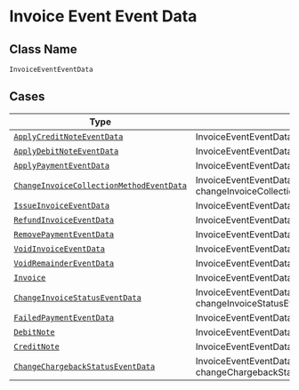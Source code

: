 
# Invoice Event Event Data

## Class Name

`InvoiceEventEventData`

## Cases

| Type | Factory Method |
|  --- | --- |
| [`ApplyCreditNoteEventData`](../../../doc/models/apply-credit-note-event-data.md) | InvoiceEventEventData.fromApplyCreditNoteEventData(ApplyCreditNoteEventData applyCreditNoteEventData) |
| [`ApplyDebitNoteEventData`](../../../doc/models/apply-debit-note-event-data.md) | InvoiceEventEventData.fromApplyDebitNoteEventData(ApplyDebitNoteEventData applyDebitNoteEventData) |
| [`ApplyPaymentEventData`](../../../doc/models/apply-payment-event-data.md) | InvoiceEventEventData.fromApplyPaymentEventData(ApplyPaymentEventData applyPaymentEventData) |
| [`ChangeInvoiceCollectionMethodEventData`](../../../doc/models/change-invoice-collection-method-event-data.md) | InvoiceEventEventData.fromChangeInvoiceCollectionMethodEventData(ChangeInvoiceCollectionMethodEventData changeInvoiceCollectionMethodEventData) |
| [`IssueInvoiceEventData`](../../../doc/models/issue-invoice-event-data.md) | InvoiceEventEventData.fromIssueInvoiceEventData(IssueInvoiceEventData issueInvoiceEventData) |
| [`RefundInvoiceEventData`](../../../doc/models/refund-invoice-event-data.md) | InvoiceEventEventData.fromRefundInvoiceEventData(RefundInvoiceEventData refundInvoiceEventData) |
| [`RemovePaymentEventData`](../../../doc/models/remove-payment-event-data.md) | InvoiceEventEventData.fromRemovePaymentEventData(RemovePaymentEventData removePaymentEventData) |
| [`VoidInvoiceEventData`](../../../doc/models/void-invoice-event-data.md) | InvoiceEventEventData.fromVoidInvoiceEventData(VoidInvoiceEventData voidInvoiceEventData) |
| [`VoidRemainderEventData`](../../../doc/models/void-remainder-event-data.md) | InvoiceEventEventData.fromVoidRemainderEventData(VoidRemainderEventData voidRemainderEventData) |
| [`Invoice`](../../../doc/models/invoice.md) | InvoiceEventEventData.fromInvoice(Invoice invoice) |
| [`ChangeInvoiceStatusEventData`](../../../doc/models/change-invoice-status-event-data.md) | InvoiceEventEventData.fromChangeInvoiceStatusEventData(ChangeInvoiceStatusEventData changeInvoiceStatusEventData) |
| [`FailedPaymentEventData`](../../../doc/models/failed-payment-event-data.md) | InvoiceEventEventData.fromFailedPaymentEventData(FailedPaymentEventData failedPaymentEventData) |
| [`DebitNote`](../../../doc/models/debit-note.md) | InvoiceEventEventData.fromDebitNote(DebitNote debitNote) |
| [`CreditNote`](../../../doc/models/credit-note.md) | InvoiceEventEventData.fromCreditNote(CreditNote creditNote) |
| [`ChangeChargebackStatusEventData`](../../../doc/models/change-chargeback-status-event-data.md) | InvoiceEventEventData.fromChangeChargebackStatusEventData(ChangeChargebackStatusEventData changeChargebackStatusEventData) |

